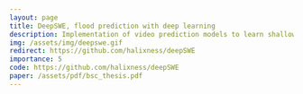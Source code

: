 ```yaml
---
layout: page
title: DeepSWE, flood prediction with deep learning 
description: Implementation of video prediction models to learn shallow water equations for floodings prediction from aeral views.
img: /assets/img/deepswe.gif
redirect: https://github.com/halixness/deepSWE
importance: 5
code: https://github.com/halixness/deepSWE
paper: /assets/pdf/bsc_thesis.pdf
---
```

